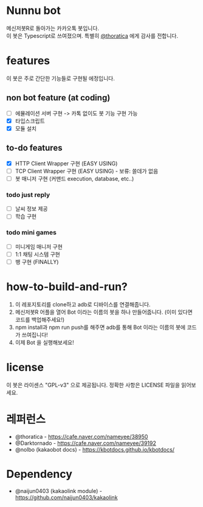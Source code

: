 # Nunnu bot

메신저봇R로 돌아가는 카카오톡 봇입니다.  
이 봇은 Typescript로 쓰여졌으며. 특별히 [@thoratica](https://github.com/thoratica) 에게 감사를 전합니다.

# features

이 봇은 주로 간단한 기능들로 구현될 에정입니다.

## non bot feature (at coding)

-   [ ] 에뮬레이션 서버 구현 -> 카톡 없이도 봇 기능 구현 가능
-   [x] 타입스크립트
-   [x] 모듈 설치

## to-do features

-   [x] HTTP Client Wrapper 구현 (EASY USING)
-   [ ] TCP Client Wrapper 구현 (EASY USING) - 보류: 쓸데가 없음
-   [ ] 봇 매니저 구현 (커맨드 execution, database, etc..)

### todo just reply

-   [ ] 날씨 정보 제공
-   [ ] 학습 구현

### todo mini games

-   [ ] 미니게임 매니저 구현
-   [ ] 1:1 채팅 시스템 구현
-   [ ] 뱅 구현 (FINALLY)

# how-to-build-and-run?

1. 이 레포지토리를 clone하고 adb로 디바이스를 연결해줍니다.
2. 메신저봇R 어플을 열어 Bot 이라는 이름의 봇을 하나 만들어줍니다. (이미 있다면 코드를 백업해주세요!)
3. npm install과 npm run push를 해주면 adb를 통해 Bot 이라는 이름의 봇에 코드가 쓰여집니다!
4. 이제 Bot 을 실행해보세요!

# license

이 봇은 라이센스 "GPL-v3" 으로 제공됩니다. 정확한 사항은 LICENSE 파일을 읽어보세요.

# 레퍼런스

-   @thoratica - https://cafe.naver.com/nameyee/38950
-   @Darktornado - https://cafe.naver.com/nameyee/39192
-   @nolbo (kakaobot docs) - https://kbotdocs.github.io/kbotdocs/

# Dependency

-   @naijun0403 (kakaolink module) - https://github.com/naijun0403/kakaolink
